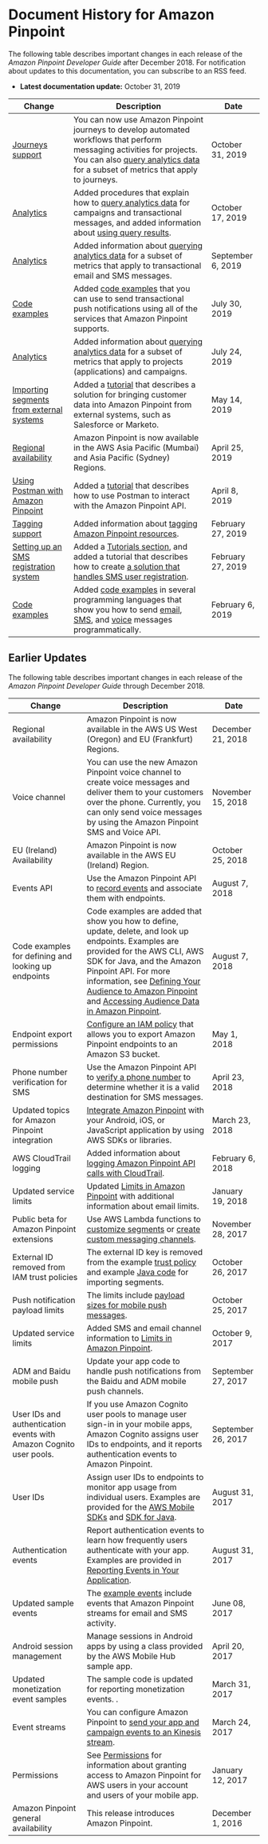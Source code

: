 # Document History for Amazon Pinpoint<a name="doc-history"></a>

The following table describes important changes in each release of the *Amazon Pinpoint Developer Guide* after December 2018\. For notification about updates to this documentation, you can subscribe to an RSS feed\.
+ **Latest documentation update:** October 31, 2019

| Change | Description | Date | 
| --- |--- |--- |
| [Journeys support](#doc-history) | You can now use Amazon Pinpoint journeys to develop automated workflows that perform messaging activities for projects\. You can also [query analytics data](https://docs.aws.amazon.com/pinpoint/latest/developerguide/analytics.html) for a subset of metrics that apply to journeys\. | October 31, 2019 | 
| [Analytics](#doc-history) | Added procedures that explain how to [query analytics data](https://docs.aws.amazon.com/pinpoint/latest/developerguide/analytics.html) for campaigns and transactional messages, and added information about [using query results](https://docs.aws.amazon.com/pinpoint/latest/developerguide/analytics-query-results.html)\. | October 17, 2019 | 
| [Analytics](#doc-history) | Added information about [querying analytics data](https://docs.aws.amazon.com/pinpoint/latest/developerguide/analytics.html) for a subset of metrics that apply to transactional email and SMS messages\. | September 6, 2019 | 
| [Code examples](#doc-history) | Added [code examples](https://docs.aws.amazon.com/pinpoint/latest/developerguide/send-messages-push.html) that you can use to send transactional push notifications using all of the services that Amazon Pinpoint supports\. | July 30, 2019 | 
| [Analytics](#doc-history) | Added information about [querying analytics data](https://docs.aws.amazon.com/pinpoint/latest/developerguide/analytics.html) for a subset of metrics that apply to projects \(applications\) and campaigns\. | July 24, 2019 | 
| [Importing segments from external systems](#doc-history) | Added a [tutorial](https://docs.aws.amazon.com/pinpoint/latest/developerguide/tutorials-importing-data.html) that describes a solution for bringing customer data into Amazon Pinpoint from external systems, such as Salesforce or Marketo\. | May 14, 2019 | 
| [Regional availability](#doc-history) | Amazon Pinpoint is now available in the AWS Asia Pacific \(Mumbai\) and Asia Pacific \(Sydney\) Regions\. | April 25, 2019 | 
| [Using Postman with Amazon Pinpoint](#doc-history) | Added a [tutorial](https://docs.aws.amazon.com/pinpoint/latest/developerguide/tutorials-using-postman.html) that describes how to use Postman to interact with the Amazon Pinpoint API\. | April 8, 2019 | 
| [Tagging support](#doc-history) | Added information about [tagging Amazon Pinpoint resources](https://docs.aws.amazon.com/pinpoint/latest/developerguide/tagging-resources.html)\. | February 27, 2019 | 
| [Setting up an SMS registration system](#doc-history) | Added a [Tutorials section](https://docs.aws.amazon.com/pinpoint/latest/developerguide/tutorials.html), and added a tutorial that describes how to create [a solution that handles SMS user registration](https://docs.aws.amazon.com/pinpoint/latest/developerguide/tutorials-two-way-sms.html)\. | February 27, 2019 | 
| [Code examples](#doc-history) | Added [code examples](https://docs.aws.amazon.com/pinpoint/latest/developerguide/send-messages.html) in several programming languages that show you how to send [email](https://docs.aws.amazon.com/pinpoint/latest/developerguide/send-messages-email.html), [SMS](https://docs.aws.amazon.com/pinpoint/latest/developerguide/send-messages-sms.html), and [voice](https://docs.aws.amazon.com/pinpoint/latest/developerguide/send-messages-voice.html) messages programmatically\. | February 6, 2019 | 

## Earlier Updates<a name="doc-releases-archive"></a>

The following table describes important changes in each release of the *Amazon Pinpoint Developer Guide* through December 2018\.


| Change | Description | Date | 
| --- | --- | --- | 
| Regional availability | Amazon Pinpoint is now available in the AWS US West \(Oregon\) and EU \(Frankfurt\) Regions\. | December 21, 2018 | 
| Voice channel | You can use the new Amazon Pinpoint voice channel to create voice messages and deliver them to your customers over the phone\. Currently, you can only send voice messages by using the Amazon Pinpoint SMS and Voice API\. | November 15, 2018 | 
| EU \(Ireland\) Availability | Amazon Pinpoint is now available in the AWS EU \(Ireland\) Region\. | October 25, 2018 | 
| Events API | Use the Amazon Pinpoint API to [record events](integrate-events.md#integrate-events-api) and associate them with endpoints\. | August 7, 2018 | 
| Code examples for defining and looking up endpoints | Code examples are added that show you how to define, update, delete, and look up endpoints\. Examples are provided for the AWS CLI, AWS SDK for Java, and the Amazon Pinpoint API\. For more information, see [Defining Your Audience to Amazon Pinpoint](audience-define.md) and [Accessing Audience Data in Amazon Pinpoint](audience-data.md)\. | August 7, 2018 | 
| Endpoint export permissions | [Configure an IAM policy](permissions-export-endpoints.md) that allows you to export Amazon Pinpoint endpoints to an Amazon S3 bucket\. | May 1, 2018 | 
| Phone number verification for SMS | Use the Amazon Pinpoint API to [verify a phone number](validate-phone-numbers.md) to determine whether it is a valid destination for SMS messages\. | April 23, 2018 | 
| Updated topics for Amazon Pinpoint integration | [Integrate Amazon Pinpoint](integrate.md) with your Android, iOS, or JavaScript application by using AWS SDKs or libraries\. | March 23, 2018 | 
| AWS CloudTrail logging | Added information about [logging Amazon Pinpoint API calls with CloudTrail](logging-using-cloudtrail.md)\. | February 6, 2018 | 
| Updated service limits | Updated [Limits in Amazon Pinpoint](limits.md) with additional information about email limits\. | January 19, 2018 | 
| Public beta for Amazon Pinpoint extensions | Use AWS Lambda functions to [customize segments](segments-dynamic.md) or [create custom messaging channels](channels-custom.md)\. | November 28, 2017 | 
| External ID removed from IAM trust policies | The external ID key is removed from the example [trust policy](permissions-import-segment.md#permissions-import-segment-trustpolicy) and example [Java code](segments-importing.md) for importing segments\. | October 26, 2017 | 
| Push notification payload limits | The limits include [payload sizes for mobile push messages](limits.md#limits-mobile)\. | October 25, 2017 | 
| Updated service limits | Added SMS and email channel information to [Limits in Amazon Pinpoint](limits.md)\. | October 9, 2017 | 
| ADM and Baidu mobile push | Update your app code to handle push notifications from the Baidu and ADM mobile push channels\. | September 27, 2017 | 
| User IDs and authentication events with Amazon Cognito user pools\. | If you use Amazon Cognito user pools to manage user sign\-in in your mobile apps, Amazon Cognito assigns user IDs to endpoints, and it reports authentication events to Amazon Pinpoint\. | September 26, 2017 | 
| User IDs | Assign user IDs to endpoints to monitor app usage from individual users\. Examples are provided for the [AWS Mobile SDKs](integrate-endpoints.md) and [SDK for Java](audience-define-user.md#audience-define-user-example)\. | August 31, 2017 | 
| Authentication events | Report authentication events to learn how frequently users authenticate with your app\. Examples are provided in [Reporting Events in Your Application](integrate-events.md)\. | August 31, 2017 | 
| Updated sample events | The [example events](event-streams.md) include events that Amazon Pinpoint streams for email and SMS activity\. | June 08, 2017 | 
| Android session management | Manage sessions in Android apps by using a class provided by the AWS Mobile Hub sample app\. | April 20, 2017 | 
| Updated monetization event samples | The sample code is updated for reporting monetization events\.  \. | March 31, 2017 | 
| Event streams | You can configure Amazon Pinpoint to [send your app and campaign events to an Kinesis stream](event-streams.md)\. | March 24, 2017 | 
| Permissions | See [Permissions](permissions.md) for information about granting access to Amazon Pinpoint for AWS users in your account and users of your mobile app\. | January 12, 2017 | 
| Amazon Pinpoint general availability | This release introduces Amazon Pinpoint\. | December 1, 2016 | 
